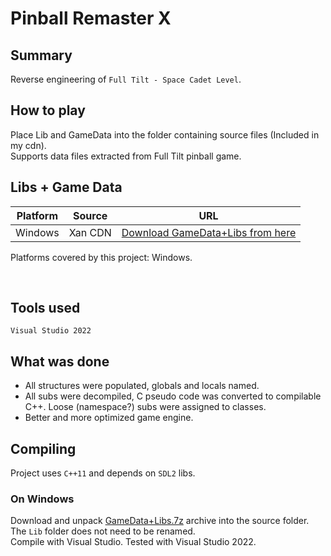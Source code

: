 # Pinball Remaster X

## Summary

Reverse engineering of `Full Tilt - Space Cadet Level`.

## How to play

Place Lib and GameData into the folder containing source files (Included in my cdn).\
Supports data files extracted from Full Tilt pinball game.

## Libs + Game Data

| Platform           | Source          | URL                                                                                                        |
| ------------------ | --------------- | ---------------------------------------------------------------------------------------------------------- |
| Windows            | Xan CDN         | [Download GameData+Libs from here](https://cdn.xandev.xyz/pbxfiles/GameData+Libs.7z)                       |

Platforms covered by this project: Windows.

<br>

## Tools used

`Visual Studio 2022`

## What was done

* All structures were populated, globals and locals named.
* All subs were decompiled, C pseudo code was converted to compilable C++. Loose (namespace?) subs were assigned to classes.
* Better and more optimized game engine.

## Compiling

Project uses `C++11` and depends on `SDL2` libs.

### On Windows

Download and unpack [GameData+Libs.7z](https://cdn.xandev.xyz/pbxfiles/GameData+Libs.7z) archive into the source folder.\
The `Lib` folder does not need to be renamed.\
Compile with Visual Studio. Tested with Visual Studio 2022.
